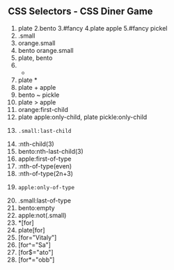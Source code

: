 ## CSS Selectors - CSS Diner Game

1. plate
2.bento
3.#fancy
4.plate apple
5.#fancy pickel
6. .small
7. orange.small
8. bento  orange.small
9. plate, bento
10.  *
11.   plate *
12.   plate + apple
13.   bento ~ pickle
14.   plate > apple
15.  orange:first-child
16.  plate apple:only-child, plate pickle:only-child
17.     .small:last-child
18.  :nth-child(3)
19.   bento:nth-last-child(3)
20.    apple:first-of-type
21.  :nth-of-type(even)
22.  :nth-of-type(2n+3)
23.     apple:only-of-type
24.    .small:last-of-type
25.    bento:empty
26.    apple:not(.small)
27.    *[for]
28.    plate[for]
29.   [for="Vitaly"]
30.    [for^="Sa"]
31.   [for$="ato"]
32.  [for*="obb"]
